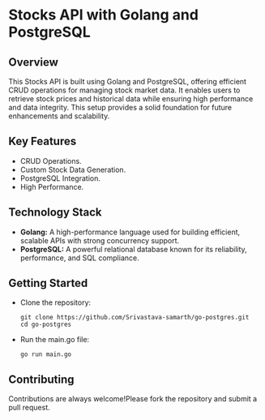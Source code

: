 # Stocks API with Golang and PostgreSQL


## Overview

This Stocks API is built using Golang and PostgreSQL, offering efficient CRUD operations for managing stock market data. It enables users to retrieve stock prices and historical data while ensuring high performance and data integrity. This setup provides a solid foundation for future enhancements and scalability.


## Key Features

   - CRUD Operations.
   - Custom Stock Data Generation.
   - PostgreSQL Integration.
   - High Performance.

## Technology Stack

- **Golang:** A high-performance language used for building efficient, scalable APIs with strong concurrency support.
- **PostgreSQL:** A powerful relational database known for its reliability, performance, and SQL compliance.


## Getting Started

- Clone the repository:
   ```
   git clone https://github.com/Srivastava-samarth/go-postgres.git
   cd go-postgres
   ```

- Run the main.go file:
   ```
   go run main.go
   ```

## Contributing

Contributions are always welcome!Please fork the repository and submit a pull request.
